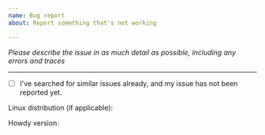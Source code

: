 ```yaml
---
name: Bug report
about: Report something that's not working

---
```


_Please describe the issue in as much detail as possible, including any errors and traces_




----

- [ ] I've searched for similar issues already, and my issue has not been reported yet.

Linux distribution (if applicable): 

Howdy version: 
